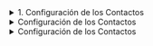 
<details>
<summary>
1. Configuración de los Contactos
</summary>


<details>
<summary>
              1.1 Importar contactos
</summary>
[dfd](https://github.com/Funpei/chatBot/tree/master/Configuraciones)

 **Paso 2.** Ejectutar el programa que efecúa la importación de contactos
                ir al escritorio y hacer clic en el acceso directo llamado <Cargar_Contactos>  
</details>



<details>
<summary>
              1.2 Asignarle nombre a los contacos cargados
</summary>
             
             Debe ingresar a la aplicación WhatsApps de su teléfono movil y cambiar el nombre de cada uno de los contactos.     
</details>



<details>
<summary>
              1.2 Asignarle nombre a los contacos cargados
</summary>
                
                Debe ingresar a la aplicación WhatsApps de su teléfono movil y cambiar el nombre de cada uno de los contactos.     
</details>








<p>



```python
print("hello world!")
```

</p>
</details>



<details>
<summary>
Configuración de los Contactos
</summary>
<p>
#### yes, even hidden code blocks!

```python
print("hello world!")
```

</p>
</details>




<details>
<summary>
Configuración de los Contactos
</summary>
<p>
#### yes, even hidden code blocks!

```python
print("hello world!")
```

</p>
</details>
